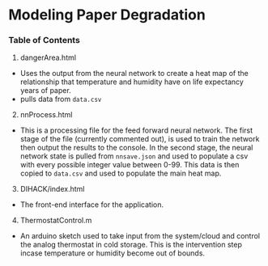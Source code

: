 # Modeling Paper Degradation

### Table of Contents
1. dangerArea.html
  - Uses the output from the neural network to create a heat map of the relationship that temperature and humidity have on life expectancy years of paper.
  - pulls data from `data.csv`
2. nnProcess.html
  - This is a processing file for the feed forward neural network. The first stage of the file (currently commented out), is used to train the network then output the results to the console. In the second stage, the neural network state is pulled from `nnsave.json` and used to populate a csv with every possible integer value between 0-99. This data is then copied to `data.csv` and used to populate the main heat map.
3. DIHACK/index.html
  - The front-end interface for the application.
4. ThermostatControl.m
  - An arduino sketch used to take input from the system/cloud and control the analog thermostat in cold storage. This is the intervention step incase temperature or humidity become out of bounds.
